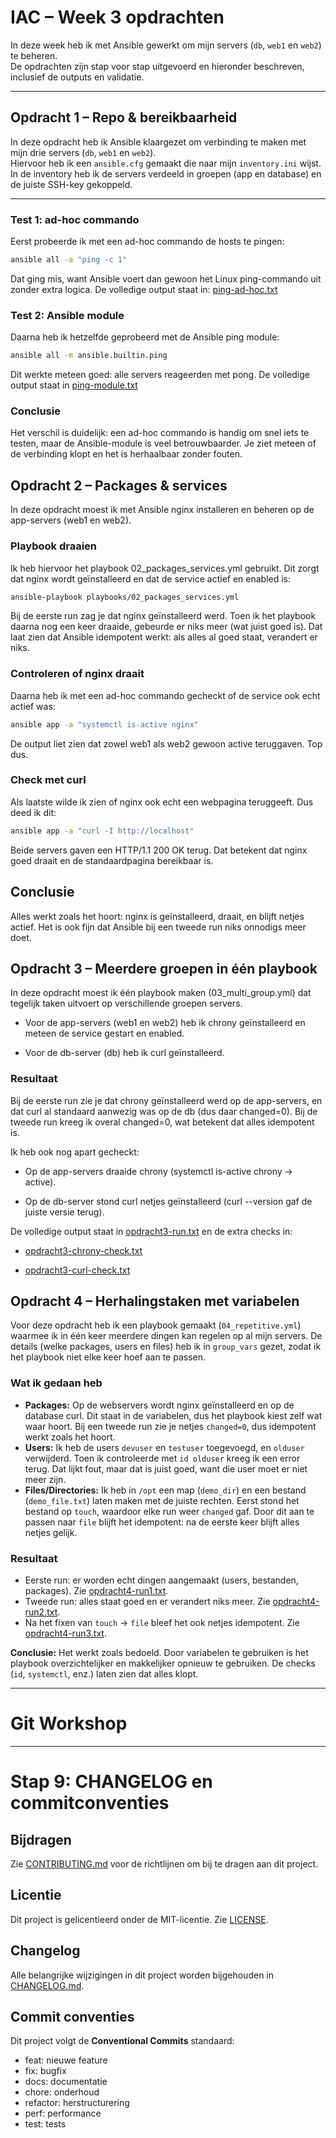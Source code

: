 # IAC – Week 3 opdrachten

In deze week heb ik met Ansible gewerkt om mijn servers (`db`, `web1` en `web2`) te beheren.  
De opdrachten zijn stap voor stap uitgevoerd en hieronder beschreven, inclusief de outputs en validatie.

---

## Opdracht 1 – Repo & bereikbaarheid

In deze opdracht heb ik Ansible klaargezet om verbinding te maken met mijn drie servers (`db`, `web1` en `web2`).  
Hiervoor heb ik een `ansible.cfg` gemaakt die naar mijn `inventory.ini` wijst. In de inventory heb ik de servers verdeeld in groepen (app en database) en de juiste SSH-key gekoppeld.

---

### Test 1: ad-hoc commando
Eerst probeerde ik met een ad-hoc commando de hosts te pingen:

```bash
ansible all -a "ping -c 1"

````
Dat ging mis, want Ansible voert dan gewoon het Linux ping-commando uit zonder extra logica.
De volledige output staat in: [ping-ad-hoc.txt](outputs/ping-ad-hoc.txt)

### Test 2: Ansible module
Daarna heb ik hetzelfde geprobeerd met de Ansible ping module:
```bash
ansible all -m ansible.builtin.ping
````
Dit werkte meteen goed: alle servers reageerden met pong.
De volledige output staat in [ping-module.txt](outputs/ping-module.txt)

### Conclusie

Het verschil is duidelijk: een ad-hoc commando is handig om snel iets te testen, maar de Ansible-module is veel betrouwbaarder. Je ziet meteen of de verbinding klopt en het is herhaalbaar zonder fouten.


## Opdracht 2 – Packages & services

In deze opdracht moest ik met Ansible nginx installeren en beheren op de app-servers (web1 en web2).

### Playbook draaien

Ik heb hiervoor het playbook 02_packages_services.yml gebruikt. Dit zorgt dat nginx wordt geïnstalleerd en dat de service actief en enabled is:
```bash
ansible-playbook playbooks/02_packages_services.yml
````
Bij de eerste run zag je dat nginx geïnstalleerd werd. Toen ik het playbook daarna nog een keer draaide, gebeurde er niks meer (wat juist goed is). Dat laat zien dat Ansible idempotent werkt: als alles al goed staat, verandert er niks.

### Controleren of nginx draait
Daarna heb ik met een ad-hoc commando gecheckt of de service ook echt actief was:
```bash
ansible app -a "systemctl is-active nginx"
````
De output liet zien dat zowel web1 als web2 gewoon active teruggaven. Top dus.

### Check met curl
Als laatste wilde ik zien of nginx ook echt een webpagina teruggeeft.
Dus deed ik dit:
```bash
ansible app -a "curl -I http://localhost"
````
Beide servers gaven een HTTP/1.1 200 OK terug. Dat betekent dat nginx goed draait en de standaardpagina bereikbaar is.

## Conclusie
Alles werkt zoals het hoort: nginx is geïnstalleerd, draait, en blijft netjes actief. Het is ook fijn dat Ansible bij een tweede run niks onnodigs meer doet.

## Opdracht 3 – Meerdere groepen in één playbook

In deze opdracht moest ik één playbook maken (03_multi_group.yml) dat tegelijk taken uitvoert op verschillende groepen servers.

- Voor de app-servers (web1 en web2) heb ik chrony geïnstalleerd en meteen de service gestart en enabled.

- Voor de db-server (db) heb ik curl geïnstalleerd.

### Resultaat

Bij de eerste run zie je dat chrony geïnstalleerd werd op de app-servers, en dat curl al standaard aanwezig was op de db (dus daar changed=0).
Bij de tweede run kreeg ik overal changed=0, wat betekent dat alles idempotent is.

Ik heb ook nog apart gecheckt:

- Op de app-servers draaide chrony (systemctl is-active chrony → active).

- Op de db-server stond curl netjes geïnstalleerd (curl --version gaf de juiste versie terug).

De volledige output staat in [opdracht3-run.txt](outputs/opdracht3-run.txt) en de extra checks in:

- [opdracht3-chrony-check.txt](outputs/opdracht3-chrony-check.txt)

- [opdracht3-curl-check.txt](outputs/opdracht3-curl-check.txt)

## Opdracht 4 – Herhalingstaken met variabelen

Voor deze opdracht heb ik een playbook gemaakt (`04_repetitive.yml`) waarmee ik in één keer meerdere dingen kan regelen op al mijn servers. De details (welke packages, users en files) heb ik in `group_vars` gezet, zodat ik het playbook niet elke keer hoef aan te passen.

### Wat ik gedaan heb
- **Packages:** Op de webservers wordt nginx geïnstalleerd en op de database curl. Dit staat in de variabelen, dus het playbook kiest zelf wat waar hoort. Bij een tweede run zie je netjes `changed=0`, dus idempotent werkt zoals het hoort.  
- **Users:** Ik heb de users `devuser` en `testuser` toegevoegd, en `olduser` verwijderd. Toen ik controleerde met `id olduser` kreeg ik een error terug. Dat lijkt fout, maar dat is juist goed, want die user moet er niet meer zijn.  
- **Files/Directories:** Ik heb in `/opt` een map (`demo_dir`) en een bestand (`demo_file.txt`) laten maken met de juiste rechten. Eerst stond het bestand op `touch`, waardoor elke run weer `changed` gaf. Door dit aan te passen naar `file` blijft het idempotent: na de eerste keer blijft alles netjes gelijk.

### Resultaat
- Eerste run: er worden echt dingen aangemaakt (users, bestanden, packages). Zie [opdracht4-run1.txt](outputs/opdracht4-run1.txt).  
- Tweede run: alles staat goed en er verandert niks meer. Zie [opdracht4-run2.txt](outputs/opdracht4-run2.txt).  
- Na het fixen van `touch` → `file` bleef het ook netjes idempotent. Zie [opdracht4-run3.txt](outputs/opdracht4-run3.txt).  

**Conclusie:** Het werkt zoals bedoeld. Door variabelen te gebruiken is het playbook overzichtelijker en makkelijker opnieuw te gebruiken. De checks (`id`, `systemctl`, enz.) laten zien dat alles klopt.

---

# Git Workshop

---

# Stap 9: CHANGELOG en commitconventies

## Bijdragen
Zie [CONTRIBUTING.md](CONTRIBUTING.md) voor de richtlijnen om bij te dragen aan dit project.

## Licentie
Dit project is gelicentieerd onder de MIT-licentie. Zie [LICENSE](LICENSE).

## Changelog
Alle belangrijke wijzigingen in dit project worden bijgehouden in [CHANGELOG.md](CHANGELOG.md).

## Commit conventies
Dit project volgt de **Conventional Commits** standaard:

- feat: nieuwe feature
- fix: bugfix
- docs: documentatie
- chore: onderhoud
- refactor: herstructurering
- perf: performance
- test: tests
